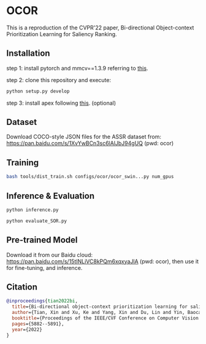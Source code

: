 # OCOR
This is a reproduction of the CVPR'22 paper, Bi-directional Object-context Prioritization Learning for Saliency Ranking.

## Installation
step 1: install pytorch and mmcv==1.3.9 referring to [this](https://github.com/open-mmlab/mmcv).

step 2: clone this repository and execute:
```bash
python setup.py develop
```

step 3: install apex following [this](https://github.com/NVIDIA/apex). (optional)

## Dataset
Download COCO-style JSON files for the ASSR dataset from: https://pan.baidu.com/s/1XvYwBCn3sc6lAlJbJ94gUQ (pwd: ocor) 

## Training

```bash
bash tools/dist_train.sh configs/ocor/ocor_swin...py num_gpus 
```

## Inference & Evaluation
```bash
python inference.py
```

```bash
python evaluate_SOR.py
```

## Pre-trained Model
Download it from our Baidu cloud: https://pan.baidu.com/s/15tINLiVC8kPQm6xqxyaJlA (pwd: ocor), then use it for fine-tuning, and inference.


## Citation
```BibTeX
@inproceedings{tian2022bi,
  title={Bi-directional object-context prioritization learning for saliency ranking},
  author={Tian, Xin and Xu, Ke and Yang, Xin and Du, Lin and Yin, Baocai and Lau, Rynson WH},
  booktitle={Proceedings of the IEEE/CVF Conference on Computer Vision and Pattern Recognition},
  pages={5882--5891},
  year={2022}
}
```
